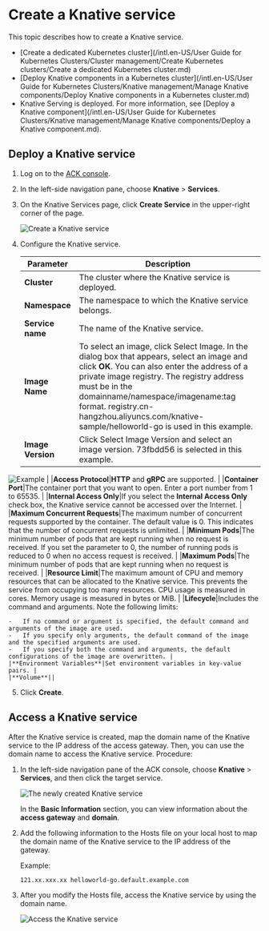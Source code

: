 # Create a Knative service

This topic describes how to create a Knative service.

-   [Create a dedicated Kubernetes cluster](/intl.en-US/User Guide for Kubernetes Clusters/Cluster management/Create Kubernetes clusters/Create a dedicated Kubernetes cluster.md)
-   [Deploy Knative components in a Kubernetes cluster](/intl.en-US/User Guide for Kubernetes Clusters/Knative management/Manage Knative components/Deploy Knative components in a Kubernetes cluster.md)
-   Knative Serving is deployed. For more information, see [Deploy a Knative component](/intl.en-US/User Guide for Kubernetes Clusters/Knative management/Manage Knative components/Deploy a Knative component.md).

## Deploy a Knative service

1.  Log on to the [ACK console](https://cs.console.aliyun.com).

2.  In the left-side navigation pane, choose **Knative** \> **Services**.

3.  On the Knative Services page, click **Create Service** in the upper-right corner of the page.

    ![Create a Knative service](https://static-aliyun-doc.oss-cn-hangzhou.aliyuncs.com/assets/img/en-US/4065359951/p52550.png)

4.  Configure the Knative service.

    |Parameter|Description|
    |---------|-----------|
    |**Cluster**|The cluster where the Knative service is deployed.|
    |**Namespace**|The namespace to which the Knative service belongs.|
    |**Service name**|The name of the Knative service.|
    |**Image Name**|To select an image, click Select Image. In the dialog box that appears, select an image and click **OK**. You can also enter the address of a private image registry. The registry address must be in the domainname/namespace/imagename:tag format. registry.cn-hangzhou.aliyuncs.com/knative-sample/helloworld-go is used in this example. |
    |**Image Version**|Click Select Image Version and select an image version. 73fbdd56 is selected in this example.

 ![Example](https://static-aliyun-doc.oss-cn-hangzhou.aliyuncs.com/assets/img/en-US/5065359951/p127510.png) |
    |**Access Protocol**|**HTTP** and **gRPC** are supported. |
    |**Container Port**|The container port that you want to open. Enter a port number from 1 to 65535. |
    |**Internal Access Only**|If you select the **Internal Access Only** check box, the Knative service cannot be accessed over the Internet. |
    |**Maximum Concurrent Requests**|The maximum number of concurrent requests supported by the container. The default value is 0. This indicates that the number of concurrent requests is unlimited. |
    |**Minimum Pods**|The minimum number of pods that are kept running when no request is received. If you set the parameter to 0, the number of running pods is reduced to 0 when no access request is received. |
    |**Maximum Pods**|The minimum number of pods that are kept running when no request is received. |
    |**Resource Limit**|The maximum amount of CPU and memory resources that can be allocated to the Knative service. This prevents the service from occupying too many resources. CPU usage is measured in cores. Memory usage is measured in bytes or MiB. |
    |**Lifecycle**|Includes the command and arguments. Note the following limits:

    -   If no command or argument is specified, the default command and arguments of the image are used.
    -   If you specify only arguments, the default command of the image and the specified arguments are used.
    -   If you specify both the command and arguments, the default configurations of the image are overwritten. |
    |**Environment Variables**|Set environment variables in key-value pairs. |
    |**Volume**||

5.  Click **Create**.


## Access a Knative service

After the Knative service is created, map the domain name of the Knative service to the IP address of the access gateway. Then, you can use the domain name to access the Knative service. Procedure:

1.  In the left-side navigation pane of the ACK console, choose **Knative** \> **Services**, and then click the target service.

    ![The newly created Knative service](https://static-aliyun-doc.oss-cn-hangzhou.aliyuncs.com/assets/img/en-US/5065359951/p52562.png)

    In the **Basic Information** section, you can view information about the **access gateway** and **domain**.

2.  Add the following information to the Hosts file on your local host to map the domain name of the Knative service to the IP address of the gateway.

    Example:

    ```
    121.xx.xxx.xx helloworld-go.default.example.com
    ```

3.  After you modify the Hosts file, access the Knative service by using the domain name.

    ![Access the Knative service](https://static-aliyun-doc.oss-cn-hangzhou.aliyuncs.com/assets/img/en-US/6065359951/p52568.png)



